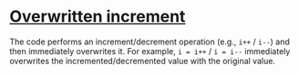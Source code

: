 # [Overwritten increment](https://spotbugs.readthedocs.io/en/latest/bugDescriptions.html#DLS_OVERWRITTEN_INCREMENT)

The code performs an increment/decrement operation (e.g., `i++` / `i--`) and then
immediately overwrites it. For example, `i = i++` / `i = i--` immediately
overwrites the incremented/decremented value with the original value.